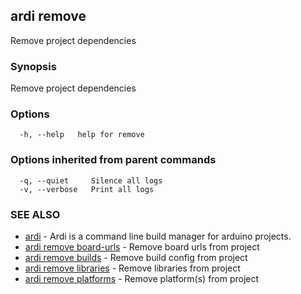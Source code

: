 ## ardi remove

Remove project dependencies

### Synopsis


Remove project dependencies

### Options

```
  -h, --help   help for remove
```

### Options inherited from parent commands

```
  -q, --quiet     Silence all logs
  -v, --verbose   Print all logs
```

### SEE ALSO

* [ardi](ardi.md)	 - Ardi is a command line build manager for arduino projects.
* [ardi remove board-urls](ardi_remove_board-urls.md)	 - Remove board urls from project
* [ardi remove builds](ardi_remove_builds.md)	 - Remove build config from project
* [ardi remove libraries](ardi_remove_libraries.md)	 - Remove libraries from project
* [ardi remove platforms](ardi_remove_platforms.md)	 - Remove platform(s) from project


